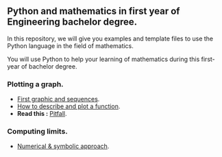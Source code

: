 ## Python and mathematics in first year of Engineering bachelor degree.

In this repository, we will give you examples and template files to use the Python language in the field of mathematics.

You will use Python to help your learning of mathematics during this first-year of bachelor degree.

### Plotting a graph.

- [First graphic and sequences](graph_seq).
- [How to describe and plot a function](graph_funcR).
- **Read this :** [Pitfall](/graph_funcR/pitfall.md).

### Computing limits.

- [Numerical & symbolic approach](Limits).


